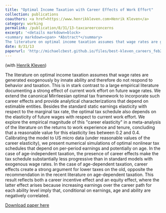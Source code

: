 ```yaml
---
title: "Optimal Income Taxation with Career Effects of Work Effort"
collection: publications
coauthors: <a href=https://www.henrikkleven.com>Henrik Kleven</a>
category: working
permalink: /publication/8/31/13-taxcareerconcerns
excerpt: '<details markdown=block>
<summary markdown=span> *Abstract*</summary> 
The literature on optimal income taxation assumes that wage rates are generated exogenously by innate ability and therefore do not respond to behavior and taxation. This is in stark contrast to a large empirical literature documenting a strong effect of current work effort on future wage rates. We extend the canonical Mirrleesian optimal tax framework to incorporate such career effects and provide analytical characterizations that depend on estimable entities. Besides the standard static earnings elasticity with respect to the marginal tax rate, the optimal tax schedule also depends on the elasticity of future wages with respect to current work effort. We explore the empirical magnitude of this &quot;career elasticity&quot; in a meta-analysis of the literature on the returns to work experience and tenure, concluding that a reasonable value for this elasticity lies between 0.2 and 0.4. Calibrating the model to US micro data (under reasonable values of the career elasticity), we present numerical simulations of optimal nonlinear tax schedules that depend on per-period earnings and potentially on age. In the case of age-independent taxation, the presence of career effects make the tax schedule substantially less progressive than in standard models with exogenous wage rates. In the case of age-dependent taxation, career effects create a strong argument for lower taxes on the old, opposite the recommendation in the recent literature on age-dependent taxation. This result reflects both a career incentive effect and an equity effect, where the latter effect arises because increasing earnings over the career path for each ability level imply that, conditional on earnings, age and ability are negatively correlated.'
date: 8/31/13
paperurl: 'http://michaelcbest.github.io/files/best-kleven_careers_feb2013.pdf'
---
```

(with [Henrik Kleven](https://www.henrikkleven.com))

 
The literature on optimal income taxation assumes that wage rates are generated exogenously by innate ability and therefore do not respond to behavior and taxation. This is in stark contrast to a large empirical literature documenting a strong effect of current work effort on future wage rates. We extend the canonical Mirrleesian optimal tax framework to incorporate such career effects and provide analytical characterizations that depend on estimable entities. Besides the standard static earnings elasticity with respect to the marginal tax rate, the optimal tax schedule also depends on the elasticity of future wages with respect to current work effort. We explore the empirical magnitude of this &quot;career elasticity&quot; in a meta-analysis of the literature on the returns to work experience and tenure, concluding that a reasonable value for this elasticity lies between 0.2 and 0.4. Calibrating the model to US micro data (under reasonable values of the career elasticity), we present numerical simulations of optimal nonlinear tax schedules that depend on per-period earnings and potentially on age. In the case of age-independent taxation, the presence of career effects make the tax schedule substantially less progressive than in standard models with exogenous wage rates. In the case of age-dependent taxation, career effects create a strong argument for lower taxes on the old, opposite the recommendation in the recent literature on age-dependent taxation. This result reflects both a career incentive effect and an equity effect, where the latter effect arises because increasing earnings over the career path for each ability level imply that, conditional on earnings, age and ability are negatively correlated.

[Download paper here](http://michaelcbest.github.io/files/best-kleven_careers_feb2013.pdf)
